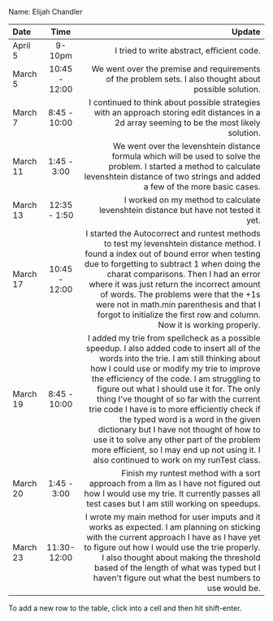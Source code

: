 Name: Elijah Chandler

| Date     |     Time      |                                                                                                                                                                                                                                                                                                                                                                                                                                                                                                                                                                                                            Update |
|:---------|:-------------:|------------------------------------------------------------------------------------------------------------------------------------------------------------------------------------------------------------------------------------------------------------------------------------------------------------------------------------------------------------------------------------------------------------------------------------------------------------------------------------------------------------------------------------------------------------------------------------------------------------------:|
| April 5  |    9-10pm     |                                                                                                                                                                                                                                                                                                                                                                                                                                                                                                                                                                        I tried to write abstract, efficient code. |
| March 5  | 10:45 - 12:00 |                                                                                                                                                                                                                                                                                                                                                                                                                                                                                                            We went over the premise and requirements of the problem sets. I also thought about possible solution. |
| March 7  | 8:45 - 10:00  |                                                                                                                                                                                                                                                                                                                                                                                                                                                                      I continued to think about possible strategies with an approach storing edit distances in a 2d array seeming to be the most likely solution. |
| March 11 |  1:45 - 3:00  |                                                                                                                                                                                                                                                                                                                                                                                                               We went over the levenshtein distance formula which will be used to solve the problem. I started a method to calculate levenshtein distance of two strings and added a few of the more basic cases. |
| March 13 | 12:35 - 1:50  |                                                                                                                                                                                                                                                                                                                                                                                                                                                                                                                               I worked on my method to calculate levenshtein distance but have not tested it yet. |
| March 17 | 10:45 - 12:00 |                                                                                                                                                                        I started the Autocorrect and runtest methods to test my levenshtein distance method. I found a index out of bound error when testing due to forgetting to subtract 1 when doing the charat comparisons. Then I had an error where it was just return the incorrect amount of words. The problems were that the +1s were not in math.min parenthesis and that I forgot to initialize the first row and column. Now it is working properly. |
| March 19 | 8:45 - 10:00  | I added my trie from spellcheck as a possible speedup. I also added code to insert all of the words into the trie. I am still thinking about how I could use or modify my trie to improve the efficiency of the code. I am struggling to figure out what I should use it for. The only thing I've thought of so far with the current trie code I have is to more efficiently check if the typed word is a word in the given dictionary but I have not thought of how to use it to solve any other part of the problem more efficient, so I may end up not using it. I also continued to work on my runTest class. |
| March 20 |  1:45 - 3:00  |                                                                                                                                                                                                                                                                                                                                                                                                                                Finish my runtest method with a sort approach from a llm as I have not figured out how I would use my trie. It currently passes all test cases but I am still working on speedups. |
| March 23 |  11:30-12:00  |                                                                                                                                                                                                                                                                        I wrote my main method for user imputs and it works as expected. I am planning on sticking with the current approach I have as I have yet to figure out how I would use the trie properly. I also thought about making the threshold based of the length of what was typed but I haven't figure out what the best numbers to use would be. |


To add a new row to the table, click into a cell and then hit shift-enter.